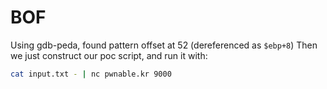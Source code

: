 # BOF

Using gdb-peda, found pattern offset at 52 (dereferenced as `$ebp+8`)
Then we just construct our poc script, and run it with:

```sh
cat input.txt - | nc pwnable.kr 9000
```
